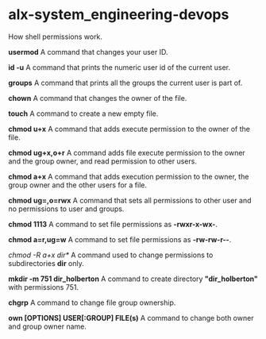 # alx-system_engineering-devops
How shell permissions work.

**usermod** A command that changes your user ID.

**id -u** A command that prints the numeric user id of the current user.

**groups** A command that prints all the groups the current user is part of.

**chown** A command that changes the owner of the file.

**touch** A command to create a new empty file. 

**chmod u+x** A command that adds execute permission to the owner of the file.

**chmod ug+x,o+r** A command adds file execute permission to the owner and the group owner, and read permission to other users.

**chmod a+x** A command that adds execution permission to the owner, the group owner and the other users for a file.

**chmod ug=,o=rwx** A command that sets all permissions to other user and no permissions to user and groups.

**chmod 1113** A command to set file permissions as **-rwxr-x-wx-**.

**chmod a=r,ug=w** A command to set file permissions as **-rw-rw-r--**.

_chmod -R a+x dir*_ A command used to change permissions to subdirectories **dir**  only.

**mkdir -m 751 dir_holberton** A command to create directory **"dir_holberton"** with permissions 751.

**chgrp** A command to change file group ownership.

**own [OPTIONS] USER[:GROUP] FILE(s)** A command to change both owner and group owner name.




